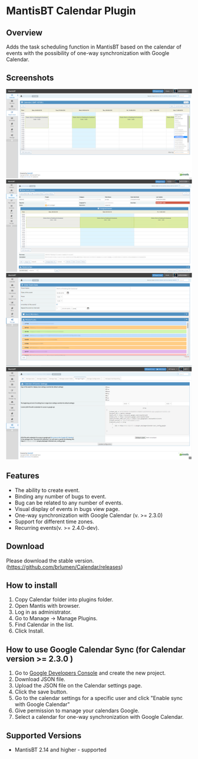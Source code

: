 # MantisBT Calendar Plugin
Overview
--------
Adds the task scheduling function in MantisBT based on the calendar of events with the possibility of one-way synchronization with Google Calendar.

Screenshots
-----------

![alt text](doc/main_view_with_filter_list.png)
![alt text](doc/view_event_layers_in_bug_view.png)
![alt text](doc/add_event_view.png)
![alt text](doc/plugin_config_view.png)

Features
--------
- The ability to create event.
- Binding any number of bugs to event.
- Bug can be related to any number of events.
- Visual display of events in bugs view page.
- One-way synchronization with Google Calendar (v. >= 2.3.0)
- Support for different time zones.
- Recurring events(v. >= 2.4.0-dev).

Download
--------
Please download the stable version.
(https://github.com/brlumen/Calendar/releases)


How to install
--------------

1. Copy Calendar folder into plugins folder.
2. Open Mantis with browser.
3. Log in as administrator.
4. Go to Manage -> Manage Plugins.
5. Find Calendar in the list.
6. Click Install.

How to use Google Calendar Sync (for Calendar version >= 2.3.0 )
----------------------------------------------------------------

1. Go to [Google Developers Console](https://console.developers.google.com/) and create the new project.
2. Download JSON file.
3. Upload the JSON file on the Calendar settings page.
4. Click the save button.
5. Go to the calendar settings for a specific user and click "Enable sync with Google Calendar"
6. Give permission to manage your calendars Google.
7. Select a calendar for one-way synchronization with Google Calendar.

Supported Versions
------------------

- MantisBT 2.14 and higher - supported
